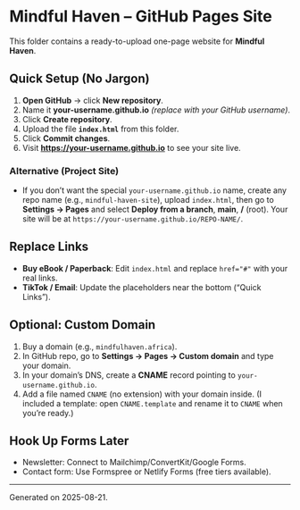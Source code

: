 # Mindful Haven – GitHub Pages Site

This folder contains a ready-to-upload one-page website for **Mindful Haven**.

## Quick Setup (No Jargon)
1. **Open GitHub** → click **New repository**.
2. Name it **your-username.github.io** *(replace with your GitHub username)*.
3. Click **Create repository**.
4. Upload the file **`index.html`** from this folder.
5. Click **Commit changes**.
6. Visit **https://your-username.github.io** to see your site live.

### Alternative (Project Site)
- If you don’t want the special `your-username.github.io` name, create any repo name (e.g., `mindful-haven-site`), upload `index.html`, then go to **Settings → Pages** and select **Deploy from a branch**, **main**, **/** (root). Your site will be at `https://your-username.github.io/REPO-NAME/`.

## Replace Links
- **Buy eBook / Paperback**: Edit `index.html` and replace `href="#"` with your real links.
- **TikTok / Email**: Update the placeholders near the bottom (“Quick Links”).

## Optional: Custom Domain
1. Buy a domain (e.g., `mindfulhaven.africa`).
2. In GitHub repo, go to **Settings → Pages → Custom domain** and type your domain.
3. In your domain’s DNS, create a **CNAME** record pointing to `your-username.github.io`.
4. Add a file named `CNAME` (no extension) with your domain inside. (I included a template: open `CNAME.template` and rename it to `CNAME` when you’re ready.)

## Hook Up Forms Later
- Newsletter: Connect to Mailchimp/ConvertKit/Google Forms.
- Contact form: Use Formspree or Netlify Forms (free tiers available).

---
Generated on 2025-08-21.
